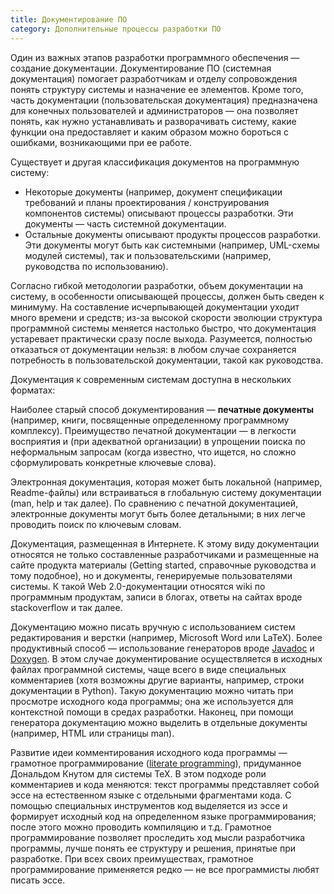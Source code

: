```yaml
---
title: Документирование ПО
category: Дополнительные процессы разработки ПО
---
```


Один из важных этапов разработки программного обеспечения — создание документации. Документирование ПО (системная документация) 
помогает разработчикам и отделу сопровождения понять структуру системы и назначение ее элементов. 
Кроме того, часть документации (пользовательская документация) предназначена для конечных пользователей и администраторов — 
она позволяет понять, как нужно устанавливать и разворачивать систему, какие функции она предоставляет и каким образом можно бороться 
с ошибками, возникающими при ее работе.

Существует и другая классификация документов на программную систему:

  * Некоторые документы (например, документ спецификации требований и планы проектирования / конструирования компонентов системы) 
    описывают процессы разработки. Эти документы — часть системной документации.
  * Остальные документы описывают продукты процессов разработки. Эти документы могут быть как системными 
    (например, UML-схемы модулей системы), так и пользовательскими (например, руководства по использованию).

Согласно гибкой методологии разработки, объем документации на систему, в особенности описывающей процессы, 
должен быть сведен к минимуму. На составление исчерпывающей документации уходит много времени и средств; 
из-за высокой скорости эволюции структура программной системы меняется настолько быстро, что документация устаревает 
практически сразу после выхода. Разумеется, полностью отказаться от документации нельзя: 
в любом случае сохраняется потребность в пользовательской документации, такой как руководства.

Документация к современным системам доступна в нескольких форматах:

Наиболее старый способ документирования — **печатные документы** (например, книги, посвященные определенному 
программному комплексу). Преимущество печатной документации — в легкости восприятия и (при адекватной организации) 
в упрощении поиска по неформальным запросам (когда известно, что ищется, но сложно сформулировать конкретные ключевые слова).

Электронная документация, которая может быть локальной (например, Readme-файлы) или встраиваться в глобальную систему документации 
(man, help и так далее). По сравнению с печатной документацией, электронные документы могут быть более детальными; 
в них легче проводить поиск по ключевым словам.

Документация, размещенная в Интернете. К этому виду документации относятся не только составленные разработчиками 
и размещенные на сайте продукта материалы (Getting started, справочные руководства и тому подобное), 
но и документы, генерируемые пользователями системы. К такой Web 2.0-документации относятся wiki по программным продуктам, 
записи в блогах, ответы на сайтах вроде stackoverflow и так далее.

Документацию можно писать вручную с использованием систем редактирования и верстки (например, Microsoft Word или LaTeX). 
Более продуктивный способ — использование генераторов вроде [Javadoc][1] и [Doxygen][2]. 
В этом случае документирование осуществляется в исходных файлах программной системы, чаще всего в виде специальных комментариев 
(хотя возможны другие варианты, например, строки документации в Python). Такую документацию можно читать 
при просмотре исходного кода программы; она же используется для контекстной помощи в средах разработки. 
Наконец, при помощи генератора документацию можно выделить в отдельные документы (например, HTML или страницы man).

Развитие идеи комментирования исходного кода программы — грамотное программирование ([literate programming][3]), 
придуманное Дональдом Кнутом для системы TeX. В этом подходе роли комментариев и кода меняются: 
текст программы представляет собой эссе на естественном языке с отдельными фрагментами кода. 
С помощью специальных инструментов код выделяется из эссе и формирует исходный код на определенном языке программирования; 
после этого можно проводить компиляцию и т.д. Грамотное программирование позволяет проследить ход мысли разработчика программы, 
лучше понять ее структуру и решения, принятые при разработке. При всех своих преимуществах, 
грамотное программирование применяется редко — не все программисты любят писать эссе.

[1]: http://www.oracle.com/technetwork/java/javase/documentation/index-jsp-135444.html
[2]: http://doxygen.org/
[3]: http://en.wikipedia.org/wiki/Literate_programming

